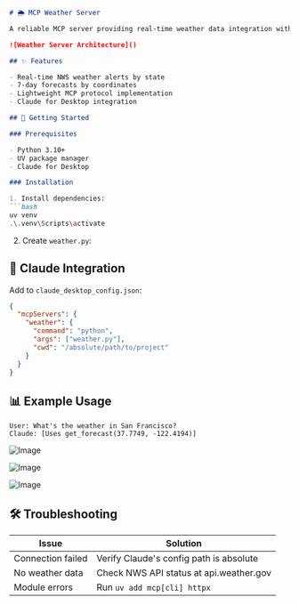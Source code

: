 

```markdown
# 🌦️ MCP Weather Server

A reliable MCP server providing real-time weather data integration with Claude for Desktop.

![Weather Server Architecture]()

## ✨ Features

- Real-time NWS weather alerts by state
- 7-day forecasts by coordinates
- Lightweight MCP protocol implementation
- Claude for Desktop integration

## 🚀 Getting Started

### Prerequisites

- Python 3.10+
- UV package manager
- Claude for Desktop

### Installation

1. Install dependencies:
```bash
uv venv
.\.venv\Scripts\activate
```

2. Create `weather.py`:

## 🔌 Claude Integration

Add to `claude_desktop_config.json`:
```json
{
  "mcpServers": {
    "weather": {
      "command": "python",
      "args": ["weather.py"],
      "cwd": "/absolute/path/to/project"
    }
  }
}
```

## 📊 Example Usage

```plaintext
User: What's the weather in San Francisco?
Claude: [Uses get_forecast(37.7749, -122.4194)]
```
![Image](https://github.com/user-attachments/assets/96e97939-ae13-40a0-9c1e-a6863cac5d87)

![Image](https://github.com/user-attachments/assets/574fef9e-32ae-4110-b8b1-e4393565076d)

![Image](https://github.com/user-attachments/assets/916a1e83-5969-495b-a4e6-37b13beb2336)

## 🛠 Troubleshooting

| Issue | Solution |
|-------|----------|
| Connection failed | Verify Claude's config path is absolute |
| No weather data | Check NWS API status at api.weather.gov |
| Module errors | Run `uv add mcp[cli] httpx` |
